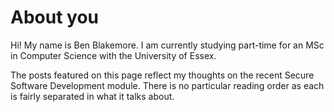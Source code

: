 # About you

Hi! My name is Ben Blakemore. I am currently studying part-time for an MSc in Computer Science with the University of Essex.

The posts featured on this page reflect my thoughts on the recent Secure Software Development module. There is no particular reading order as each is fairly separated in what it talks about.